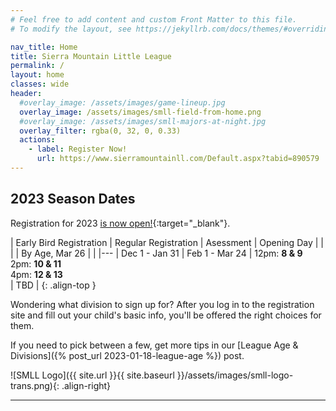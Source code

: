 ```yaml
---
# Feel free to add content and custom Front Matter to this file.
# To modify the layout, see https://jekyllrb.com/docs/themes/#overriding-theme-defaults

nav_title: Home
title: Sierra Mountain Little League
permalink: /
layout: home
classes: wide
header:
  #overlay_image: /assets/images/game-lineup.jpg
  overlay_image: /assets/images/smll-field-from-home.png
  #overlay_image: /assets/images/smll-majors-at-night.jpg
  overlay_filter: rgba(0, 32, 0, 0.33)
  actions:
    - label: Register Now!
      url: https://www.sierramountainll.com/Default.aspx?tabid=890579
---
```


## 2023 Season Dates

Registration for 2023 [is now open!](https://www.sierramountainll.com/Default.aspx?tabid=890579){:target="_blank"}.

| Early Bird Registration | Regular Registration | Asessment      | Opening Day |
|                         |                      | By Age, Mar 26 |             |
|---
| Dec 1 - Jan 31          | Feb 1 - Mar 24       | 12pm: **8 & 9**<br/>2pm: **10 & 11**<br />4pm: **12 & 13**<br /> | TBD |
{: .align-top }

Wondering what division to sign up for? After you log in to the registration site
and fill out your child's basic info, you'll be offered the right choices for them.

If you need to pick between a few, get more tips in our [League Age & Divisions]({% post_url 2023-01-18-league-age %}) post.

![SMLL Logo]({{ site.url }}{{ site.baseurl }}/assets/images/smll-logo-trans.png){: .align-right}

----
